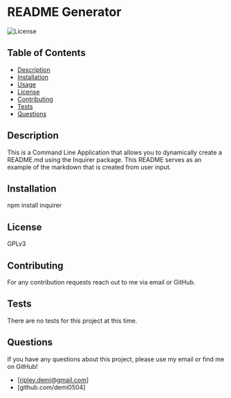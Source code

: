 
  # README Generator
  ![License](https://img.shields.io/badge/License-GPLv3%202.0-blue.svg)
  ## Table of Contents
  * [Description](#Description)
  * [Installation](#Installation)
  * [Usage](#Usage)
  * [License](#License)
  * [Contributing](#Contributing)
  * [Tests](#Tests)
  * [Questions](#Questions)

  ## Description
  This is a Command Line Application that allows you to dynamically create a README.md using the Inquirer package. This README serves as an example of the markdown that is created from user input.

  ## Installation
  npm install inquirer

  ## License
  GPLv3

  ## Contributing
  For any contribution requests reach out to me via email or GitHub.

  ## Tests
  There are no tests for this project at this time.

  ## Questions
  If you have any questions about this project, please use my email or find me on GitHub!
  * [ripley.demi@gmail.com]
  * [github.com/demi0504]
